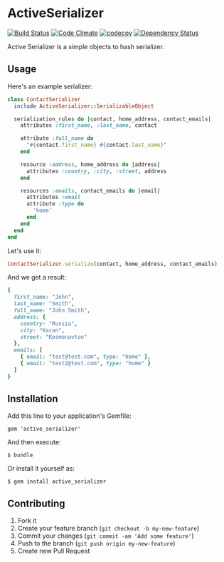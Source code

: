 # ActiveSerializer
[![Build Status](https://travis-ci.org/ddd-ruby/active_serializer.png)](https://travis-ci.org/ddd-ruby/active_serializer)
[![Code Climate](https://codeclimate.com/github/ddd-ruby/active_serializer/badges/gpa.svg)](https://codeclimate.com/github/ddd-ruby/active_serializer)
[![codecov](https://codecov.io/gh/ddd-ruby/active_serializer/branch/master/graph/badge.svg)](https://codecov.io/gh/ddd-ruby/active_serializer)
[![Dependency Status](https://gemnasium.com/ddd-ruby/active_serializer.png)](https://gemnasium.com/ddd-ruby/active_serializer)


Active Serializer is a simple objects to hash serializer.

## Usage

Here's an example serializer:
```ruby
class ContactSerializer
  include ActiveSerializer::SerializableObject

  serialization_rules do |contact, home_address, contact_emails|
    attributes :first_name, :last_name, contact

    attribute :full_name do
      "#{contact.first_name} #{contact.last_name}"
    end

    resource :address, home_address do |address|
      attributes :country, :city, :street, address
    end

    resources :emails, contact_emails do |email|
      attributes :email
      attribute :type do
        'home'
      end
    end
  end
end
```

Let's use it:
```ruby
ContactSerializer.serialize(contact, home_address, contact_emails)
```

And we get a result:
```ruby
{
  first_name: "John",
  last_name: "Smith",
  full_name: "John Smith",
  address: {
    country: "Russia",
    city: "Kazan",
    street: "Kosmonavton"
  },
  emails: [
    { email: "test@test.com", type: "home" },
    { email: "test2@test.com", type: "home" }
  ]
}
```

## Installation

Add this line to your application's Gemfile:

    gem 'active_serializer'

And then execute:

    $ bundle

Or install it yourself as:

    $ gem install active_serializer

## Contributing

1. Fork it
2. Create your feature branch (`git checkout -b my-new-feature`)
3. Commit your changes (`git commit -am 'Add some feature'`)
4. Push to the branch (`git push origin my-new-feature`)
5. Create new Pull Request

